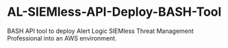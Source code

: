 # AL-SIEMless-API-Deploy-BASH-Tool
BASH API tool to deploy Alert Logic SIEMless Threat Management Professional into an AWS environment.
